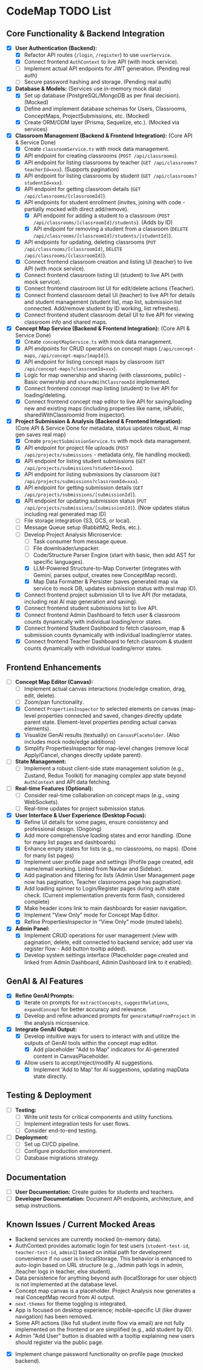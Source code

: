 
# CodeMap TODO List

## Core Functionality & Backend Integration
- [x] **User Authentication (Backend):**
    - [x] Refactor API routes (`/login`, `/register`) to use `userService`.
    - [x] Connect frontend `AuthContext` to live API (with mock service).
    - [ ] Implement actual API endpoints for JWT generation. (Pending real auth)
    - [ ] Secure password hashing and storage. (Pending real auth)
- [x] **Database & Models:** (Services use in-memory mock data)
    - [x] Set up database (PostgreSQL/MongoDB as per final decision). (Mocked)
    - [x] Define and implement database schemas for Users, Classrooms, ConceptMaps, ProjectSubmissions, etc. (Mocked)
    - [x] Create ORM/ODM layer (Prisma, Sequelize, etc.). (Mocked via services)
- [x] **Classroom Management (Backend & Frontend Integration):** (Core API & Service Done)
    - [x] Create `classroomService.ts` with mock data management.
    - [x] API endpoint for creating classrooms (`POST /api/classrooms`).
    - [x] API endpoint for listing classrooms by teacher (`GET /api/classrooms?teacherId=xxx`). (Supports pagination)
    - [x] API endpoint for listing classrooms by student (`GET /api/classrooms?studentId=xxx`).
    - [x] API endpoint for getting classroom details (`GET /api/classrooms/[classroomId]`).
    - [x] API endpoints for student enrollment (invites, joining with code - partially mocked with direct add/remove).
        - [x] API endpoint for adding a student to a classroom (`POST /api/classrooms/[classroomId]/students`). (Adds by ID)
        - [x] API endpoint for removing a student from a classroom (`DELETE /api/classrooms/[classroomId]/students/[studentId]`).
    - [x] API endpoints for updating, deleting classrooms (`PUT /api/classrooms/[classroomId]`, `DELETE /api/classrooms/[classroomId]`).
    - [x] Connect frontend classroom creation and listing UI (teacher) to live API (with mock service).
    - [x] Connect frontend classroom listing UI (student) to live API (with mock service).
    - [x] Connect frontend classroom list UI for edit/delete actions (Teacher).
    - [x] Connect frontend classroom detail UI (teacher) to live API for details and student management (student list, map list, submission list connected. Add/remove student by ID working, list refreshes).
    - [x] Connect frontend student classroom detail UI to live API for viewing classroom info and shared maps.
- [x] **Concept Map Service (Backend & Frontend Integration):** (Core API & Service Done)
    - [x] Create `conceptMapService.ts` with mock data management.
    - [x] API endpoints for CRUD operations on concept maps (`/api/concept-maps`, `/api/concept-maps/[mapId]`).
    - [x] API endpoint for listing concept maps by classroom (`GET /api/concept-maps?classroomId=xxx`).
    - [x] Logic for map ownership and sharing (with classrooms, public) - Basic ownership and `sharedWithClassroomId` implemented.
    - [x] Connect frontend concept map listing (student) to live API for loading/deleting.
    - [x] Connect frontend concept map editor to live API for saving/loading new and existing maps (including properties like name, isPublic, sharedWithClassroomId from inspector).
- [x] **Project Submission & Analysis (Backend & Frontend Integration):** (Core API & Service Done for metadata, status updates robust, AI map gen saves real map)
    - [x] Create `projectSubmissionService.ts` with mock data management.
    - [x] API endpoint for project file uploads (`POST /api/projects/submissions` - metadata only, file handling mocked).
    - [x] API endpoint for listing student submissions (`GET /api/projects/submissions?studentId=xxx`).
    - [x] API endpoint for listing submissions by classroom (`GET /api/projects/submissions?classroomId=xxx`).
    - [x] API endpoint for getting submission details (`GET /api/projects/submissions/[submissionId]`).
    - [x] API endpoint for updating submission status (`PUT /api/projects/submissions/[submissionId]`). (Now updates status including real generated map ID)
    - [ ] File storage integration (S3, GCS, or local).
    - [ ] Message Queue setup (RabbitMQ, Redis, etc.).
    - [ ] Develop Project Analysis Microservice:
        - [ ] Task consumer from message queue.
        - [ ] File downloader/unpacker.
        - [ ] Code/Structure Parser Engine (start with basic, then add AST for specific languages).
        - [x] LLM-Powered Structure-to-Map Converter (integrates with Gemini, parses output, creates new ConceptMap record).
        - [x] Map Data Formatter & Persister (saves generated map via service to mock DB, updates submission status with real map ID).
    - [x] Connect frontend project submission UI to live API (for metadata, including real AI map generation and saving).
    - [x] Connect frontend student submissions list to live API.
    - [x] Connect frontend Admin Dashboard to fetch user & classroom counts dynamically with individual loading/error states.
    - [x] Connect frontend Student Dashboard to fetch classroom, map & submission counts dynamically with individual loading/error states.
    - [x] Connect frontend Teacher Dashboard to fetch classroom & student counts dynamically with individual loading/error states.

## Frontend Enhancements
- [ ] **Concept Map Editor (Canvas):**
    - [ ] Implement actual canvas interactions (node/edge creation, drag, edit, delete).
    - [ ] Zoom/pan functionality.
    - [x] Connect `PropertiesInspector` to selected elements on canvas (map-level properties connected and saved, changes directly update parent state. Element-level properties pending actual canvas elements).
    - [x] Visualize GenAI results (textually) on `CanvasPlaceholder`. (Also includes mock node/edge additions)
    - [x] Simplify PropertiesInspector for map-level changes (remove local Apply/Cancel, changes directly update parent).
- [ ] **State Management:**
    - [ ] Implement a robust client-side state management solution (e.g., Zustand, Redux Toolkit) for managing complex app state beyond `AuthContext` and API data fetching.
- [ ] **Real-time Features (Optional):**
    - [ ] Consider real-time collaboration on concept maps (e.g., using WebSockets).
    - [ ] Real-time updates for project submission status.
- [x] **User Interface & User Experience (Desktop Focus):**
    - [x] Refine UI details for some pages, ensure consistency and professional design. (Ongoing)
    - [x] Add more comprehensive loading states and error handling. (Done for many list pages and dashboards)
    - [x] Enhance empty states for lists (e.g., no classrooms, no maps). (Done for many list pages)
    - [x] Implement user profile page and settings (Profile page created, edit name/email working. Linked from Navbar and Sidebar).
    - [x] Add pagination and filtering for lists (Admin User Management page now has pagination, Teacher classrooms page has pagination).
    - [x] Add loading spinner to Login/Register pages during auth state check. (Current implementation prevents form flash, considered complete)
    - [x] Make header icons link to main dashboards for easier navigation.
    - [x] Implement "View Only" mode for Concept Map Editor.
    - [x] Refine PropertiesInspector in "View Only" mode (muted labels).
- [x] **Admin Panel:**
    - [x] Implement CRUD operations for user management (view with pagination, delete, edit connected to backend service; add user via register flow - Add button tooltip added).
    - [x] Develop system settings interface (Placeholder page created and linked from Admin Dashboard, Admin Dashboard link to it enabled).

## GenAI & AI Features
- [x] **Refine GenAI Prompts:**
    - [x] Iterate on prompts for `extractConcepts`, `suggestRelations`, `expandConcept` for better accuracy and relevance.
    - [x] Develop and refine advanced prompts for `generateMapFromProject` in the analysis microservice.
- [x] **Integrate GenAI Output:**
    - [x] Develop intuitive ways for users to interact with and utilize the outputs of GenAI tools within the concept map editor.
        - [x] Add placeholder "Add to Map" indicators for AI-generated content in CanvasPlaceholder.
    - [x] Allow users to accept/reject/modify AI suggestions.
        - [x] Implement 'Add to Map' for AI suggestions, updating mapData state directly.

## Testing & Deployment
- [ ] **Testing:**
    - [ ] Write unit tests for critical components and utility functions.
    - [ ] Implement integration tests for user flows.
    - [ ] Consider end-to-end testing.
- [ ] **Deployment:**
    - [ ] Set up CI/CD pipeline.
    - [ ] Configure production environment.
    - [ ] Database migrations strategy.

## Documentation
- [ ] **User Documentation:** Create guides for students and teachers.
- [ ] **Developer Documentation:** Document API endpoints, architecture, and setup instructions.

## Known Issues / Current Mocked Areas
- Backend services are currently mocked (in-memory data).
- AuthContext provides automatic login for test users (`student-test-id`, `teacher-test-id`, `admin1`) based on initial path for development convenience if no user is in localStorage. This behavior is enhanced to auto-login based on URL structure (e.g., /admin path logs in admin, /teacher logs in teacher, else student).
- Data persistence for anything beyond auth (localStorage for user object) is not implemented at the database level.
- Concept map canvas is a placeholder. Project Analysis now generates a real ConceptMap record from AI output.
- `next-themes` for theme toggling is integrated.
- App is focused on desktop experience; mobile-specific UI (like drawer navigation) has been removed.
- Some API actions (like full student invite flow via email) are not fully implemented on the frontend or are simplified (e.g., add student by ID).
- Admin "Add User" button is disabled with a tooltip explaining new users should register via the public page.
- [x] Implement change password functionality on profile page (mocked backend).
```